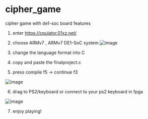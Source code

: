 # cipher_game
cipher game with de1-soc board features

1. enter https://cpulator.01xz.net/
2. choose ARMv7 , ARMv7 DE1-SoC system 
![image](https://user-images.githubusercontent.com/84313518/166336217-a5881606-0c66-4746-a93f-7fa6abe292ea.png)

3. change the language format into C
4. copy and paste the finalproject.c 
5. press compile f5 -> continue f3

![image](https://user-images.githubusercontent.com/84313518/166336300-fa9efbe1-c95e-4273-9829-da0c84517cf5.png)

6. drag to PS2/keyboard or connect to your ps2 keyboard in fpga

![image](https://user-images.githubusercontent.com/84313518/166336367-d0611bf6-16d9-4424-9787-6fe3e89137ad.png)

7. enjoy playing!
